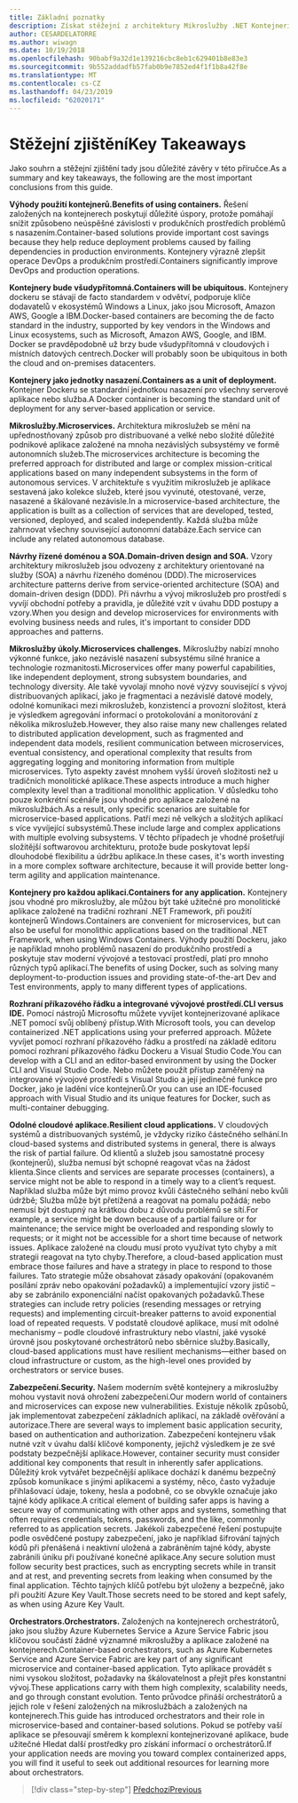 ```yaml
---
title: Základní poznatky
description: Získat stěžejní z architektury Mikroslužby .NET Kontejnerizovaných aplikací .NET/elektronická kniha průvodce, aby rychlý přehled vysoké úrovně problémy zahrnuty při použití architektury mikroslužeb, jako je výhody a nevýhody, vzorů DDD pro návrh a vývoj, jakož i odolnost proti chybám, zabezpečení a použití orchestrátorů.
author: CESARDELATORRE
ms.author: wiwagn
ms.date: 10/19/2018
ms.openlocfilehash: 90babf9a32d1e139216cbc8eb1c629401b8e83e3
ms.sourcegitcommit: 9b552addadfb57fab0b9e7852ed4f1f1b8a42f8e
ms.translationtype: MT
ms.contentlocale: cs-CZ
ms.lasthandoff: 04/23/2019
ms.locfileid: "62020171"
---
```

# <a name="key-takeaways"></a><span data-ttu-id="2fe42-103">Stěžejní zjištění</span><span class="sxs-lookup"><span data-stu-id="2fe42-103">Key Takeaways</span></span>

<span data-ttu-id="2fe42-104">Jako souhrn a stěžejní zjištění tady jsou důležité závěry v této příručce.</span><span class="sxs-lookup"><span data-stu-id="2fe42-104">As a summary and key takeaways, the following are the most important conclusions from this guide.</span></span>

<span data-ttu-id="2fe42-105">**Výhody použití kontejnerů.**</span><span class="sxs-lookup"><span data-stu-id="2fe42-105">**Benefits of using containers.**</span></span> <span data-ttu-id="2fe42-106">Řešení založených na kontejnerech poskytují důležité úspory, protože pomáhají snížit způsobeno neúspěšné závislosti v produkčních prostředích problémů s nasazením.</span><span class="sxs-lookup"><span data-stu-id="2fe42-106">Container-based solutions provide important cost savings because they help reduce deployment problems caused by failing dependencies in production environments.</span></span> <span data-ttu-id="2fe42-107">Kontejnery výrazně zlepšit operace DevOps a produkčním prostředí.</span><span class="sxs-lookup"><span data-stu-id="2fe42-107">Containers significantly improve DevOps and production operations.</span></span>

<span data-ttu-id="2fe42-108">**Kontejnery bude všudypřítomná.**</span><span class="sxs-lookup"><span data-stu-id="2fe42-108">**Containers will be ubiquitous.**</span></span> <span data-ttu-id="2fe42-109">Kontejnery dockeru se stávají de facto standardem v odvětví, podporuje klíče dodavatelů v ekosystémů Windows a Linux, jako jsou Microsoft, Amazon AWS, Google a IBM.</span><span class="sxs-lookup"><span data-stu-id="2fe42-109">Docker-based containers are becoming the de facto standard in the industry, supported by key vendors in the Windows and Linux ecosystems, such as Microsoft, Amazon AWS, Google, and IBM.</span></span> <span data-ttu-id="2fe42-110">Docker se pravděpodobně už brzy bude všudypřítomná v cloudových i místních datových centrech.</span><span class="sxs-lookup"><span data-stu-id="2fe42-110">Docker will probably soon be ubiquitous in both the cloud and on-premises datacenters.</span></span>

<span data-ttu-id="2fe42-111">**Kontejnery jako jednotky nasazení.**</span><span class="sxs-lookup"><span data-stu-id="2fe42-111">**Containers as a unit of deployment.**</span></span> <span data-ttu-id="2fe42-112">Kontejner Dockeru se standardní jednotkou nasazení pro všechny serverové aplikace nebo služba.</span><span class="sxs-lookup"><span data-stu-id="2fe42-112">A Docker container is becoming the standard unit of deployment for any server-based application or service.</span></span>

<span data-ttu-id="2fe42-113">**Mikroslužby.**</span><span class="sxs-lookup"><span data-stu-id="2fe42-113">**Microservices.**</span></span> <span data-ttu-id="2fe42-114">Architektura mikroslužeb se mění na upřednostňovaný způsob pro distribuované a velké nebo složité důležité podnikové aplikace založené na mnoha nezávislých subsystémy ve formě autonomních služeb.</span><span class="sxs-lookup"><span data-stu-id="2fe42-114">The microservices architecture is becoming the preferred approach for distributed and large or complex mission-critical applications based on many independent subsystems in the form of autonomous services.</span></span> <span data-ttu-id="2fe42-115">V architektuře s využitím mikroslužeb je aplikace sestavená jako kolekce služeb, které jsou vyvinuté, otestované, verze, nasazené a škálované nezávisle.</span><span class="sxs-lookup"><span data-stu-id="2fe42-115">In a microservice-based architecture, the application is built as a collection of services that are developed, tested, versioned, deployed, and scaled independently.</span></span> <span data-ttu-id="2fe42-116">Každá služba může zahrnovat všechny související autonomní databáze.</span><span class="sxs-lookup"><span data-stu-id="2fe42-116">Each service can include any related autonomous database.</span></span>

<span data-ttu-id="2fe42-117">**Návrhy řízené doménou a SOA.**</span><span class="sxs-lookup"><span data-stu-id="2fe42-117">**Domain-driven design and SOA.**</span></span> <span data-ttu-id="2fe42-118">Vzory architektury mikroslužeb jsou odvozeny z architektury orientované na služby (SOA) a návrhu řízeného doménou (DDD).</span><span class="sxs-lookup"><span data-stu-id="2fe42-118">The microservices architecture patterns derive from service-oriented architecture (SOA) and domain-driven design (DDD).</span></span> <span data-ttu-id="2fe42-119">Při návrhu a vývoj mikroslužeb pro prostředí s vyvíjí obchodní potřeby a pravidla, je důležité vzít v úvahu DDD postupy a vzory.</span><span class="sxs-lookup"><span data-stu-id="2fe42-119">When you design and develop microservices for environments with evolving business needs and rules, it's important to consider DDD approaches and patterns.</span></span>

<span data-ttu-id="2fe42-120">**Mikroslužby úkoly.**</span><span class="sxs-lookup"><span data-stu-id="2fe42-120">**Microservices challenges.**</span></span> <span data-ttu-id="2fe42-121">Mikroslužby nabízí mnoho výkonné funkce, jako nezávislé nasazení subsystému silné hranice a technologie rozmanitosti.</span><span class="sxs-lookup"><span data-stu-id="2fe42-121">Microservices offer many powerful capabilities, like independent deployment, strong subsystem boundaries, and technology diversity.</span></span> <span data-ttu-id="2fe42-122">Ale také vyvolají mnoho nové výzvy související s vývoj distribuovaných aplikací, jako je fragmentaci a nezávislé datové modely, odolné komunikaci mezi mikroslužeb, konzistencí a provozní složitost, která je výsledkem agregování informací o protokolování a monitorování z několika mikroslužeb.</span><span class="sxs-lookup"><span data-stu-id="2fe42-122">However, they also raise many new challenges related to distributed application development, such as fragmented and independent data models, resilient communication between microservices, eventual consistency, and operational complexity that results from aggregating logging and monitoring information from multiple microservices.</span></span> <span data-ttu-id="2fe42-123">Tyto aspekty zavést mnohem vyšší úroveň složitosti než u tradičních monolitické aplikace.</span><span class="sxs-lookup"><span data-stu-id="2fe42-123">These aspects introduce a much higher complexity level than a traditional monolithic application.</span></span> <span data-ttu-id="2fe42-124">V důsledku toho pouze konkrétní scénáře jsou vhodné pro aplikace založené na mikroslužbách.</span><span class="sxs-lookup"><span data-stu-id="2fe42-124">As a result, only specific scenarios are suitable for microservice-based applications.</span></span> <span data-ttu-id="2fe42-125">Patří mezi ně velkých a složitých aplikací s více vyvíjející subsystémů.</span><span class="sxs-lookup"><span data-stu-id="2fe42-125">These include large and complex applications with multiple evolving subsystems.</span></span> <span data-ttu-id="2fe42-126">V těchto případech je vhodné prošetřují složitější softwarovou architekturu, protože bude poskytovat lepší dlouhodobé flexibilitu a údržbu aplikace.</span><span class="sxs-lookup"><span data-stu-id="2fe42-126">In these cases, it's worth investing in a more complex software architecture, because it will provide better long-term agility and application maintenance.</span></span>

<span data-ttu-id="2fe42-127">**Kontejnery pro každou aplikaci.**</span><span class="sxs-lookup"><span data-stu-id="2fe42-127">**Containers for any application.**</span></span> <span data-ttu-id="2fe42-128">Kontejnery jsou vhodné pro mikroslužby, ale můžou být také užitečné pro monolitické aplikace založené na tradiční rozhraní .NET Framework, při použití kontejnerů Windows.</span><span class="sxs-lookup"><span data-stu-id="2fe42-128">Containers are convenient for microservices, but can also be useful for monolithic applications based on the traditional .NET Framework, when using Windows Containers.</span></span> <span data-ttu-id="2fe42-129">Výhody použití Dockeru, jako je například mnoho problémů nasazení do produkčního prostředí a poskytuje stav moderní vývojové a testovací prostředí, platí pro mnoho různých typů aplikací.</span><span class="sxs-lookup"><span data-stu-id="2fe42-129">The benefits of using Docker, such as solving many deployment-to-production issues and providing state-of-the-art Dev and Test environments, apply to many different types of applications.</span></span>

<span data-ttu-id="2fe42-130">**Rozhraní příkazového řádku a integrované vývojové prostředí.**</span><span class="sxs-lookup"><span data-stu-id="2fe42-130">**CLI versus IDE.**</span></span> <span data-ttu-id="2fe42-131">Pomocí nástrojů Microsoftu můžete vyvíjet kontejnerizované aplikace .NET pomocí svůj oblíbený přístup.</span><span class="sxs-lookup"><span data-stu-id="2fe42-131">With Microsoft tools, you can develop containerized .NET applications using your preferred approach.</span></span> <span data-ttu-id="2fe42-132">Můžete vyvíjet pomocí rozhraní příkazového řádku a prostředí na základě editoru pomocí rozhraní příkazového řádku Dockeru a Visual Studio Code.</span><span class="sxs-lookup"><span data-stu-id="2fe42-132">You can develop with a CLI and an editor-based environment by using the Docker CLI and Visual Studio Code.</span></span> <span data-ttu-id="2fe42-133">Nebo můžete použít přístup zaměřený na integrované vývojové prostředí s Visual Studio a její jedinečné funkce pro Docker, jako je ladění více kontejnerů.</span><span class="sxs-lookup"><span data-stu-id="2fe42-133">Or you can use an IDE-focused approach with Visual Studio and its unique features for Docker, such as multi-container debugging.</span></span>

<span data-ttu-id="2fe42-134">**Odolné cloudové aplikace.**</span><span class="sxs-lookup"><span data-stu-id="2fe42-134">**Resilient cloud applications.**</span></span> <span data-ttu-id="2fe42-135">V cloudových systémů a distribuovaných systémů, je vždycky riziko částečného selhání.</span><span class="sxs-lookup"><span data-stu-id="2fe42-135">In cloud-based systems and distributed systems in general, there is always the risk of partial failure.</span></span> <span data-ttu-id="2fe42-136">Od klientů a služeb jsou samostatné procesy (kontejnerů), služba nemusí být schopné reagovat včas na žádost klienta.</span><span class="sxs-lookup"><span data-stu-id="2fe42-136">Since clients and services are separate processes (containers), a service might not be able to respond in a timely way to a client’s request.</span></span> <span data-ttu-id="2fe42-137">Například služba může být mimo provoz kvůli částečného selhání nebo kvůli údržbě; Služba může být přetížená a reagovat na pomalu požádá; nebo nemusí být dostupný na krátkou dobu z důvodu problémů se sítí.</span><span class="sxs-lookup"><span data-stu-id="2fe42-137">For example, a service might be down because of a partial failure or for maintenance; the service might be overloaded and responding slowly to requests; or it might not be accessible for a short time because of network issues.</span></span> <span data-ttu-id="2fe42-138">Aplikace založené na cloudu musí proto využívat tyto chyby a mít strategii reagovat na tyto chyby.</span><span class="sxs-lookup"><span data-stu-id="2fe42-138">Therefore, a cloud-based application must embrace those failures and have a strategy in place to respond to those failures.</span></span> <span data-ttu-id="2fe42-139">Tato strategie může obsahovat zásady opakování (opakovaném posílání zpráv nebo opakování požadavků) a implementující vzory jistič – aby se zabránilo exponenciální načíst opakovaných požadavků.</span><span class="sxs-lookup"><span data-stu-id="2fe42-139">These strategies can include retry policies (resending messages or retrying requests) and implementing circuit-breaker patterns to avoid exponential load of repeated requests.</span></span> <span data-ttu-id="2fe42-140">V podstatě cloudové aplikace, musí mít odolné mechanismy – podle cloudové infrastruktury nebo vlastní, jaké vysoké úrovně jsou poskytované orchestrátorů nebo sběrnice služby.</span><span class="sxs-lookup"><span data-stu-id="2fe42-140">Basically, cloud-based applications must have resilient mechanisms—either based on cloud infrastructure or custom, as the high-level ones provided by  orchestrators or service buses.</span></span>

<span data-ttu-id="2fe42-141">**Zabezpečení.**</span><span class="sxs-lookup"><span data-stu-id="2fe42-141">**Security.**</span></span> <span data-ttu-id="2fe42-142">Našem moderním světě kontejnery a mikroslužby mohou vystavit nová ohrožení zabezpečení.</span><span class="sxs-lookup"><span data-stu-id="2fe42-142">Our modern world of containers and microservices can expose new vulnerabilities.</span></span> <span data-ttu-id="2fe42-143">Existuje několik způsobů, jak implementovat zabezpečení základních aplikací, na základě ověřování a autorizace.</span><span class="sxs-lookup"><span data-stu-id="2fe42-143">There are several ways to implement basic application security, based on authentication and authorization.</span></span> <span data-ttu-id="2fe42-144">Zabezpečení kontejneru však nutné vzít v úvahu další klíčové komponenty, jejichž výsledkem je ze své podstaty bezpečnější aplikace.</span><span class="sxs-lookup"><span data-stu-id="2fe42-144">However, container security must consider additional key components that result in inherently safer applications.</span></span> <span data-ttu-id="2fe42-145">Důležitý krok vytvářet bezpečnější aplikace dochází k danému bezpečný způsob komunikace s jinými aplikacemi a systémy, něco, často vyžaduje přihlašovací údaje, tokeny, hesla a podobně, co se obvykle označuje jako tajné kódy aplikace.</span><span class="sxs-lookup"><span data-stu-id="2fe42-145">A critical element of building safer apps is having a secure way of communicating with other apps and systems, something that often requires credentials, tokens, passwords, and the like, commonly referred to as application secrets.</span></span> <span data-ttu-id="2fe42-146">Jakékoli zabezpečené řešení postupujte podle osvědčené postupy zabezpečení, jako je například šifrování tajných kódů při přenášená i neaktivní uložená a zabráněním tajné kódy, abyste zabránili úniku při používané konečné aplikace.</span><span class="sxs-lookup"><span data-stu-id="2fe42-146">Any secure solution must follow security best practices, such as encrypting secrets while in transit and at rest, and preventing secrets from leaking when consumed by the final application.</span></span> <span data-ttu-id="2fe42-147">Těchto tajných klíčů potřebu být uloženy a bezpečně, jako při použití Azure Key Vault.</span><span class="sxs-lookup"><span data-stu-id="2fe42-147">Those secrets need to be stored and kept safely, as when using Azure Key Vault.</span></span>

<span data-ttu-id="2fe42-148">**Orchestrators.**</span><span class="sxs-lookup"><span data-stu-id="2fe42-148">**Orchestrators.**</span></span> <span data-ttu-id="2fe42-149">Založených na kontejnerech orchestrátorů, jako jsou služby Azure Kubernetes Service a Azure Service Fabric jsou klíčovou součástí žádné významné mikroslužby a aplikace založené na kontejnerech.</span><span class="sxs-lookup"><span data-stu-id="2fe42-149">Container-based orchestrators, such as Azure Kubernetes Service and Azure Service Fabric are key part of any significant microservice and container-based application.</span></span> <span data-ttu-id="2fe42-150">Tyto aplikace provádět s nimi vysokou složitost, požadavky na škálovatelnost a přejít přes konstantní vývoj.</span><span class="sxs-lookup"><span data-stu-id="2fe42-150">These applications carry with them high complexity, scalability needs, and go through constant evolution.</span></span> <span data-ttu-id="2fe42-151">Tento průvodce přináší orchestrátorů a jejich role v řešení založených na mikroslužbách a založených na kontejnerech.</span><span class="sxs-lookup"><span data-stu-id="2fe42-151">This guide has introduced orchestrators and their role in microservice-based and container-based solutions.</span></span> <span data-ttu-id="2fe42-152">Pokud se potřeby vaší aplikace se přesouvají směrem k komplexní kontejnerizované aplikace, bude užitečné Hledat další prostředky pro získání informací o orchestrátorů.</span><span class="sxs-lookup"><span data-stu-id="2fe42-152">If your application needs are moving you toward complex containerized apps, you will find it useful to seek out additional resources for learning more about orchestrators.</span></span>

>[!div class="step-by-step"]
>[<span data-ttu-id="2fe42-153">Předchozí</span><span class="sxs-lookup"><span data-stu-id="2fe42-153">Previous</span></span>](secure-net-microservices-web-applications/azure-key-vault-protects-secrets.md)